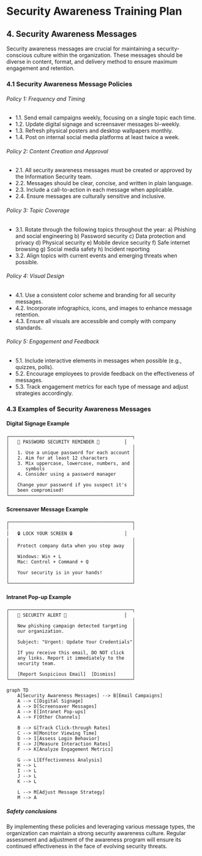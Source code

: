 # Security Awareness Training Plan
## 4. Security Awareness Messages

Security awareness messages are crucial for maintaining a security-conscious culture within the organization. These messages should be diverse in content, format, and delivery method to ensure maximum engagement and retention.

### 4.1 Security Awareness Message Policies

###### Policy 1: Frequency and Timing
   - 1.1. Send email campaigns weekly, focusing on a single topic each time.
   - 1.2. Update digital signage and screensaver messages bi-weekly.
   - 1.3. Refresh physical posters and desktop wallpapers monthly.
   - 1.4. Post on internal social media platforms at least twice a week.

###### Policy 2: Content Creation and Approval
   - 2.1. All security awareness messages must be created or approved by the Information Security team.
   - 2.2. Messages should be clear, concise, and written in plain language.
   - 2.3. Include a call-to-action in each message when applicable.
   - 2.4. Ensure messages are culturally sensitive and inclusive.

###### Policy 3: Topic Coverage
   - 3.1. Rotate through the following topics throughout the year:
       a) Phishing and social engineering
       b) Password security
       c) Data protection and privacy
       d) Physical security
       e) Mobile device security
       f) Safe internet browsing
       g) Social media safety
       h) Incident reporting
   - 3.2. Align topics with current events and emerging threats when possible.

###### Policy 4: Visual Design
   - 4.1. Use a consistent color scheme and branding for all security messages.
   - 4.2. Incorporate infographics, icons, and images to enhance message retention.
   - 4.3. Ensure all visuals are accessible and comply with company standards.

###### Policy 5: Engagement and Feedback
   - 5.1. Include interactive elements in messages when possible (e.g., quizzes, polls).
   - 5.2. Encourage employees to provide feedback on the effectiveness of messages.
   - 5.3. Track engagement metrics for each type of message and adjust strategies accordingly.

### 4.3 Examples of Security Awareness Messages

#### Digital Signage Example

```
┌─────────────────────────────────────────────┐
│   🔐 PASSWORD SECURITY REMINDER 🔐         │
│                                             │
│   1. Use a unique password for each account │
│   2. Aim for at least 12 characters         │
│   3. Mix uppercase, lowercase, numbers, and │
│      symbols                                │
│   4. Consider using a password manager      │
│                                             │
│   Change your password if you suspect it's  │
│   been compromised!                         │
└─────────────────────────────────────────────┘
```

#### Screensaver Message Example

```
┌─────────────────────────────────────────────┐
│                                             │
│   🔒 LOCK YOUR SCREEN 🔒                   │
│                                             │
│   Protect company data when you step away   │
│                                             │
│   Windows: Win + L                          │
│   Mac: Control + Command + Q                │
│                                             │
│   Your security is in your hands!           │
│                                             │
└─────────────────────────────────────────────┘
```

#### Intranet Pop-up Example

```
┌─────────────────────────────────────────────┐
│   🚨 SECURITY ALERT 🚨                     │
│                                             │
│   New phishing campaign detected targeting  │
│   our organization.                         │
│                                             │
│   Subject: "Urgent: Update Your Credentials"│
│                                             │
│   If you receive this email, DO NOT click   │
│   any links. Report it immediately to the   │
│   security team.                            │
│                                             │
│   [Report Suspicious Email]  [Dismiss]      │
└─────────────────────────────────────────────┘
```

```mermaid
graph TD
    A[Security Awareness Messages] --> B[Email Campaigns]
    A --> C[Digital Signage]
    A --> D[Screensaver Messages]
    A --> E[Intranet Pop-ups]
    A --> F[Other Channels]
    
    B --> G[Track Click-through Rates]
    C --> H[Monitor Viewing Time]
    D --> I[Assess Login Behavior]
    E --> J[Measure Interaction Rates]
    F --> K[Analyze Engagement Metrics]
    
    G --> L[Effectiveness Analysis]
    H --> L
    I --> L
    J --> L
    K --> L
    
    L --> M[Adjust Message Strategy]
    M --> A
```

##### Safety conclusions

By implementing these policies and leveraging various message types, the organization can maintain a strong security awareness culture. Regular assessment and adjustment of the awareness program will ensure its continued effectiveness in the face of evolving security threats.
